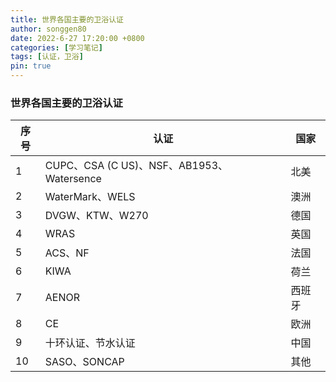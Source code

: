 ```yaml
---
title: 世界各国主要的卫浴认证
author: songgen80
date: 2022-6-27 17:20:00 +0800
categories: [学习笔记]
tags: [认证，卫浴]
pin: true
---
```


### 世界各国主要的卫浴认证

| 序号 | 认证                                      | 国家   |
| ---- | ----------------------------------------- | ------ |
| 1    | CUPC、CSA (C US)、NSF、AB1953、Watersence | 北美   |
| 2    | WaterMark、WELS                           | 澳洲   |
| 3    | DVGW、KTW、W270                           | 德国   |
| 4    | WRAS                                      | 英国   |
| 5    | ACS、NF                                   | 法国   |
| 6    | KIWA                                      | 荷兰   |
| 7    | AENOR                                     | 西班牙 |
| 8    | CE                                        | 欧洲   |
| 9    | 十环认证、节水认证                        | 中国   |
| 10   | SASO、SONCAP                              | 其他   |

